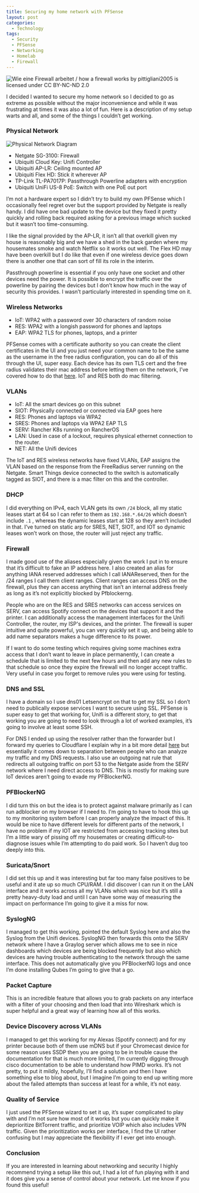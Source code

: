 ```yaml
---
title: Securing my home network with PFSense
layout: post
categories:
  - Technology
tags:
  - Security
  - PFSense
  - Networking
  - Homelab
  - Firewall
---
```


![](/assets/images/2021/03/27/securing-home-network-pfsense/firewall.jpg "Wie eine Firewall arbeitet / how a firewall works by pittigliani2005 is licensed under CC BY-NC-ND 2.0")

I decided I wanted to secure my home network so I decided to go as extreme as possible without the major inconvenience and while it was frustrating at times it was also a lot of fun. Here is a description of my setup warts and all, and some of the things I couldn’t get working. <!-- more -->

### Physical Network
![](/assets/images/2021/03/27/securing-home-network-pfsense/physicalDiagram.png "Physical Network Diagram")

- Netgate SG-3100: Firewall
- Ubiquiti Cloud Key: Unifi Controller
- Ubiquiti AP-LR: Ceiling mounted AP
- Ubiquiti Flex HD: Stick it wherever AP
- TP-Link TL-PA7017P: Passthrough Powerline adapters with encryption
- Ubiquiti UniFi US-8 PoE: Switch with one PoE out port

I’m not a hardware expert so I didn’t try to build my own PFSense which I occasionally feel regret over but the support provided by Netgate is really handy. I did have one bad update to the device but they fixed it pretty quickly and rolling back required asking for a previous image which sucked but it wasn’t too time-consuming.

I like the signal provided by the AP-LR, it isn’t all that overkill given my house is reasonably big and we have a shed in the back garden where my housemates smoke and watch Netflix so it works out well. The Flex HD may have been overkill but I do like that even if one wireless device goes down there is another one that can sort of fill its role in the interim.

Passthrough powerline is essential if you only have one socket and other devices need the power. It is possible to encrypt the traffic over the powerline by pairing the devices but I don’t know how much in the way of security this provides. I wasn’t particularly interested in spending time on it.


### Wireless Networks
- IoT: WPA2 with a password over 30 characters of random noise
- RES: WPA2 with a longish password for phones and laptops
- EAP: WPA2 TLS for phones, laptops, and a printer

PFSense comes with a certificate authority so you can create the client certificates in the UI and you just need your common name to be the same as the username in the free radius configuration, you can do all of this through the UI, super easy. Each device has its own TLS cert and the free radius validates their mac address before letting them on the network, I’ve covered how to do that [here](/technology/2021/03/16/mac-filtering-freeradius-pfsense.html). IoT and RES both do mac filtering.

### VLANs
- IoT: All the smart devices go on this subnet
- SIOT: Physically connected or connected via EAP goes here
- RES: Phones and laptops via WPA2
- SRES: Phones and laptops via WPA2 EAP TLS
- SERV: Rancher K8s running on RancherOS
- LAN: Used in case of a lockout, requires physical ethernet connection to the router.
- NET: All the Unifi devices

The IoT and RES wireless networks have fixed VLANs, EAP assigns the VLAN based on the response from the FreeRadius server running on the Netgate. Smart Things device connected to the switch is automatically tagged as SIOT, and there is a mac filter on this and the controller.

### DHCP
I did everything on IPv4, each VLAN gets its own `/24` block, all my static leases start at 64 so I can refer to them as `192.168.*.64/26` which doesn’t include `.1` , whereas the dynamic leases start at 128 so they aren’t included in that. I’ve turned on static arp for SRES, NET, SIOT, and IOT so dynamic leases won’t work on those, the router will just reject any traffic.

### Firewall
I made good use of the aliases especially given the work I put in to ensure that it’s difficult to fake an IP address here. I also created an alias for anything IANA reserved addresses which I call IANAReserved, then for the /24 ranges I call them client ranges. Client ranges can access DNS on the firewall, plus they can access anything that isn’t an internal address freely as long as it’s not explicitly blocked by Pfblockerng.

People who are on the RES and SRES networks can access services on SERV, can access Spotify connect on the devices that support it and the printer. I can additionally access the management interfaces for the Unifi Controller, the router, my ISP's devices, and the printer. The firewall is super intuitive and quite powerful, you can very quickly set it up, and being able to add name separators makes a huge difference to its power.

If I want to do some testing which requires giving some machines extra access that I don’t want to leave in place permanently, I can create a schedule that is limited to the next few hours and then add any new rules to that schedule so once they expire the firewall will no longer accept traffic. Very useful in case you forget to remove rules you were using for testing.

### DNS and SSL
I have a domain so I use dns01 Letsencrypt on that to get my SSL so I don’t need to publically expose services I want to secure using SSL. PFSense is super easy to get that working for, Unifi is a different story, to get that working you are going to need to look through a lot of worked examples, it’s going to involve at least some SSH.

For DNS I ended up using the resolver rather than the forwarder but I forward my queries to Cloudflare I explain why in a bit more detail [here](/technology/2021/03/17/dns-over-tls-vpns.html) but essentially it comes down to separation between people who can analyze my traffic and my DNS requests. I also use an outgoing nat rule that redirects all outgoing traffic on port 53 to the Netgate aside from the SERV network where I need direct access to DNS. This is mostly for making sure IoT devices aren’t going to evade my PFBlockerNG.

### PFBlockerNG
I did turn this on but the idea is to protect against malware primarily as I can run adblocker on my browser if I need to. I’m going to have to hook this up to my monitoring system before I can properly analyze the impact of this. It would be nice to have different levels for different parts of the network, I have no problem if my IOT are restricted from accessing tracking sites but I’m a little wary of pissing off my housemates or creating difficult-to-diagnose issues while I’m attempting to do paid work. So I haven’t dug too deeply into this.

### Suricata/Snort
I did set this up and it was interesting but far too many false positives to be useful and it ate up so much CPU/RAM. I did discover I can run it on the LAN interface and it works across all my VLANs which was nice but it’s still a pretty heavy-duty load and until I can have some way of measuring the impact on performance I’m going to give it a miss for now.

### SyslogNG
I managed to get this working, pointed the default Syslog here and also the Syslog from the Unifi devices. SyslogNG then forwards this onto the SERV network where I have a Graylog server which allows me to see in nice dashboards which devices are being blocked frequently but also which devices are having trouble authenticating to the network through the same interface. This does not automatically give you PFBlockerNG logs and once I’m done installing Qubes I’m going to give that a go.

### Packet Capture
This is an incredible feature that allows you to grab packets on any interface with a filter of your choosing and then load that into Wireshark which is super helpful and a great way of learning how all of this works.

### Device Discovery across VLANs
I managed to get this working for my Alexas (Spotify connect) and for my printer because both of them use mDNS but if your Chromecast device for some reason uses SSDP then you are going to be in trouble cause the documentation for that is much more limited, I’m currently digging through cisco documentation to be able to understand how PIMD works. It’s not pretty, to put it mildly, hopefully, I’ll find a solution and then I have something else to blog about, but I imagine I’m going to end up writing more about the failed attempts than success at least for a while, it’s not easy.

### Quality of Service
I just used the PFSense wizard to set it up, it’s super complicated to play with and I’m not sure how most of it works but you can quickly make it deprioritize BitTorrent traffic, and prioritize VOIP which also includes VPN traffic. Given the prioritization works per interface, I find the UI rather confusing but I may appreciate the flexibility if I ever get into enough.

### Conclusion
If you are interested in learning about networking and security I highly recommend trying a setup like this out, I had a lot of fun playing with it and it does give you a sense of control about your network. Let me know if you found this useful!